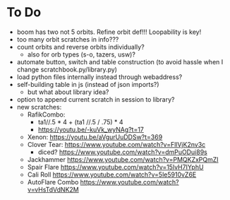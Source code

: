 # To Do
- boom has two not 5 orbits. Refine orbit def!!! Loopability is key!
- too many orbit scratches in info???
- count orbits and reverse orbits individually?
    - also for orb types (s-o, tazers, usw)?
- automate button, switch and table construction (to avoid hassle when I change scratchbook.py/library.py)
- load python files internally instead through webaddress?
- self-building table in js (instead of json imports?)
    - but what about library idea?
- option to append current scratch in session to library? 
- new scratches:
    - RafikCombo: 
        - ta1//.5 * 4 + (ta1 //.5 / .75) * 4
        - https://youtu.be/-kuVk_wyNAg?t=17
    - Xenon: https://youtu.be/aVgurUuDDSw?t=369
    - Clover Tear: https://www.youtube.com/watch?v=FllVjK2nv3c
        - diced? https://www.youtube.com/watch?v=dmPuODui89s 
    - Jackhammer  https://www.youtube.com/watch?v=PMQKZxPQmZI 
    - Spair Flare https://www.youtube.com/watch?v=15lvH7IYphU
    - Cali Roll  https://www.youtube.com/watch?v=5le5910vZ6E
    - AutoFlare Combo https://www.youtube.com/watch?v=vHsTdVdNK2M



